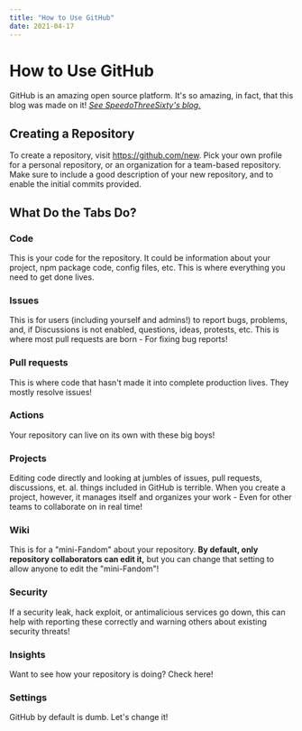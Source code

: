 ```yaml
---
title: "How to Use GitHub"
date: 2021-04-17
---
```


# How to Use GitHub

GitHub is an amazing open source platform. It's so amazing, in fact, that this blog was made on it! *[See SpeedoThreeSixty's blog.](https://javascriptlearner815.github.io/blog/2021/04/16/how-to-make-a-blog-with-github-pages.html)*

## Creating a Repository

To create a repository, visit <https://github.com/new>. Pick your own profile for a personal repository, or an organization for a team-based repository. Make sure to include a good description of your new repository, and to enable the initial commits provided.

## What Do the Tabs Do?

### Code

This is your code for the repository. It could be information about your project, npm package code, config files, etc. This is where everything you need to get done lives.

### Issues

This is for users (including yourself and admins!) to report bugs, problems, and, if Discussions is not enabled, questions, ideas, protests, etc. This is where most pull requests are born - For fixing bug reports!

### Pull requests

This is where code that hasn't made it into complete production lives. They mostly resolve issues!

### Actions

Your repository can live on its own with these big boys!

### Projects

Editing code directly and looking at jumbles of issues, pull requests, discussions, et. al. things included in GitHub is terrible. When you create a project, however, it manages itself and organizes your work - Even for other teams to collaborate on in real time!

### Wiki

This is for a "mini-Fandom" about your repository. **By default, only repository collaborators can edit it,** but you can change that setting to allow anyone to edit the "mini-Fandom"!

### Security

If a security leak, hack exploit, or antimalicious services go down, this can help with reporting these correctly and warning others about existing security threats!

### Insights

Want to see how your repository is doing? Check here!

### Settings

GitHub by default is dumb. Let's change it!
